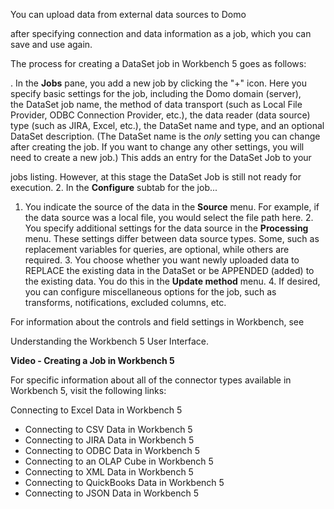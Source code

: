 

You can upload data from external data sources to Domo

after specifying connection and data information as a job, which you can save and use again.

The process for creating a DataSet job in Workbench 5 goes as follows:

. In the
 **Jobs**
 pane, you add a new job by clicking the "+" icon. Here you specify basic settings for the job, including the Domo domain (server), the DataSet job name, the method of data transport (such as Local File Provider, ODBC Connection Provider, etc.), the data reader (data source) type (such as JIRA, Excel, etc.), the DataSet name and type, and an optional DataSet description. (The DataSet name is the
 *only*
 setting you can change after creating the job. If you want to change any other settings, you will need to create a new job.) This adds an entry for the DataSet Job to your

jobs listing. However, at this stage the DataSet Job is still not ready for execution.
2. In the
 **Configure**
 subtab for the job...

1. You indicate the source of the data in the
	 **Source**
	 menu. For example, if the data source was a local file, you would select the file path here.
	2. You specify additional settings for the data source in the
	 **Processing**
	 menu. These settings differ between data source types. Some, such as replacement variables for queries, are optional, while others are required.
	3. You choose whether you want newly uploaded data to REPLACE the existing data in the DataSet or be APPENDED (added) to the existing data. You do this in the
	 **Update method**
	 menu.
	4. If desired, you can configure miscellaneous options for the job, such as transforms, notifications, excluded columns, etc.

For information about the controls and field settings in Workbench, see

Understanding the Workbench 5 User Interface.


**Video - Creating a Job in Workbench 5**

For specific information about all of the connector types available in Workbench 5, visit the following links:

 Connecting to Excel Data in Workbench 5
* Connecting to CSV Data in Workbench 5
* Connecting to JIRA Data in Workbench 5
* Connecting to ODBC Data in Workbench 5
* Connecting to an OLAP Cube in Workbench 5
* Connecting to XML Data in Workbench 5
* Connecting to QuickBooks Data in Workbench 5
* Connecting to JSON Data in Workbench 5


